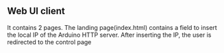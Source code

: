 ## Web UI client

It contains 2 pages. The landing page(index.html) contains a field to insert the local IP of the Arduino HTTP server. After inserting the IP, the user is redirected to the control page